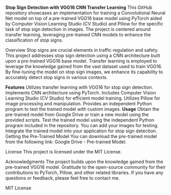 **Stop Sign Detection with VGG16 CNN Transfer Learning**
This GitHub repository showcases an implementation for training a Convolutional Neural Net model on top of a pre-trained VGG16 base model using PyTorch aided by Computer Vision Learning Studio (CV Studio) and Pillow for the specific task of stop sign detection in images. The project is centered around transfer learning, leveraging pre-trained CNN models to enhance the classification of stop signs.

Overview
Stop signs are crucial elements in traffic regulation and safety. This project addresses stop sign detection using a CNN architecture built upon a pre-trained VGG16 base model. Transfer learning is employed to leverage the knowledge gained from the vast dataset used to train VGG16. By fine-tuning the model on stop sign images, we enhance its capability to accurately detect stop signs in various contexts.

**Features**
Utilizes transfer learning with VGG16 for stop sign detection.
Implements CNN architecture using PyTorch.
Includes Computer Vision Learning Studio (CV Studio) for efficient model training.
Utilizes Pillow for image processing and manipulation.
Provides an independent Python program to test the trained model with custom images.
**Usage**
Obtain the pre-trained model from Google Drive or train a new model using the provided scripts.
Test the trained model using the independent Python program included in the repository. You can add your images for testing.
Integrate the trained model into your application for stop sign detection.
Getting the Pre-Trained Model
You can download the pre-trained model from the following link: Google Drive - Pre-trained Model.

License
This project is licensed under the MIT License.

Acknowledgments
The project builds upon the knowledge gained from the pre-trained VGG16 model.
Gratitude to the open-source community for their contributions to PyTorch, Pillow, and other related libraries.
If you have any questions or feedback, please feel free to contact me.

MIT License

